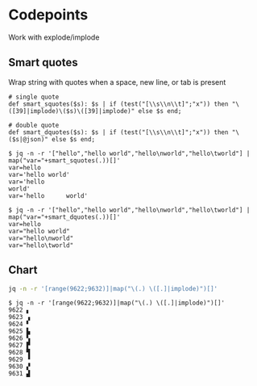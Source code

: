# Codepoints

Work with explode/implode

## Smart quotes

Wrap string with quotes when a space, new line, or tab is present

```jq
# single quote
def smart_squotes($s): $s | if (test("[\\s\\n\\t]";"x")) then "\([39]|implode)\($s)\([39]|implode)" else $s end;

# double quote
def smart_dquotes($s): $s | if (test("[\\s\\n\\t]";"x")) then "\($s|@json)" else $s end;
```
```console
$ jq -n -r '["hello","hello world","hello\nworld","hello\tworld"] | map("var="+smart_squotes(.))[]'
var=hello
var='hello world'
var='hello
world'
var='hello      world'

$ jq -n -r '["hello","hello world","hello\nworld","hello\tworld"] | map("var="+smart_dquotes(.))[]'
var=hello
var="hello world"
var="hello\nworld"
var="hello\tworld"
```

## Chart

```sh
jq -n -r '[range(9622;9632)]|map("\(.) \([.]|implode)")[]'
```
```console
$ jq -n -r '[range(9622;9632)]|map("\(.) \([.]|implode)")[]'
9622 ▖
9623 ▗
9624 ▘
9625 ▙
9626 ▚
9627 ▛
9628 ▜
9629 ▝
9630 ▞
9631 ▟
```
